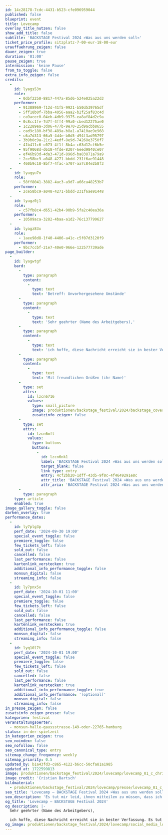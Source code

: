 ```yaml
---
id: 14c28178-7cdc-4431-b523-cfe096959044
published: false
blueprint: event
title: Lovecamp
overlay_title_nutzen: false
show_add_title: false
subtitle: 'BACKSTAGE Festival 2024 »Was aus uns werden soll«'
ticket_price_profile: sitzplatz-7-00-eur-18-00-eur
urauffuehrung_zeigen: false
dauer_zeigen: true
duration: '01:00'
pause_zeigen: true
intermission: 'keine Pause'
from_to_toggle: false
extra_info_zeigen: false
credits:
  -
    id: lyags53n
    role:
      - 0dbf2250-8817-447a-85d6-524e025a22d3
    performer:
      - 91388969-f12d-41f5-9921-b50d539765df
      - 5ff18b0f-7bba-4056-aaa2-b2f25af83c4d
      - ca9acec0-04eb-4db9-9975-ea8af84d2c9a
      - 0c8cc1fe-7d7f-4ff4-99a0-cbed12275ae0
      - 1c2289ea-3d06-477b-9e70-25d9acbb8655
      - cad9c180-bf38-489a-b8a1-a7410ae9e968
      - c6a7d313-66a5-4d4e-b0d5-d94f3ad95797
      - 3b9b0c9a-21c2-4edf-8e9d-74268e3750f7
      - 41b411c6-c073-4f1f-8b4a-c63d12cf6b5e
      - 95f9068d-d618-4fde-8207-6eed9840ce07
      - ef46b93d-4da3-471d-896d-ba83871a79a9
      - 2ce58bc9-a048-4271-bbdd-231f6ae91448
      - 460b9c18-8bf7-4fac-a707-aa7c84e2b8f3
  -
    id: lyagyu7o
    role:
      - 58ff8041-3882-4ac3-a9d7-a66ca48253b7
    performer:
      - 2ce58bc9-a048-4271-bbdd-231f6ae91448
  -
    id: lyagz0j1
    role:
      - c57fb8c4-d651-42b4-90b9-5fa2c40ea36a
    performer:
      - 10509aca-3282-4baa-a1d2-76c137799627
  -
    id: lyagz83x
    role:
      - 1aee98d8-1f40-4406-a41c-c5f07d3120f9
    performer:
      - 9bc7ccbf-21e7-40e0-966e-122577739ade
page_builder:
  -
    id: lyagwtgf
    bard:
      -
        type: paragraph
        content:
          -
            type: text
            text: 'Betreff: Unvorhergesehene Umstände'
      -
        type: paragraph
        content:
          -
            type: text
            text: 'Sehr geehrter (Name des Arbeitgebers),'
      -
        type: paragraph
        content:
          -
            type: text
            text: 'ich hoffe, diese Nachricht erreicht sie in bester Verfassung. Es tut mir leid, ihnen mitteilen zu müssen, dass ich mich in einer unvorhergesehenen Situation befinde und vorübergehend gestrandet bin... In Anbetracht der Umstände habe ich ernsthaft darüber nachgedacht, ob es für mich besser ist, weiterhin im Camp zu bleiben. Erstens bietet die Natur mir eine dringend benötigte Auszeit vom Arbeitsalltag und ermöglicht mir, meine Lebensprioritäten neu zu überdenken. Zweitens fördert das Überleben in der Wildnis meine Fähigkeit zur Problemlösung und stärkt meine Resilienz gegenüber unerwarteten Herausforderungen. Bitte verstehen Sie, dass diese Entscheidung mir nicht leicht gefallen ist, aber ich glaube, dass es im Moment das Beste für mich ist.'
      -
        type: paragraph
        content:
          -
            type: text
            text: 'Mit freundlichen Grüßen (ihr Name)'
      -
        type: set
        attrs:
          id: lzcn6716
          values:
            type: small_picture
            image: produktionen/backstage_festival/2024/backstage_cover.jpg
            zusatzinfo_zeigen: false
      -
        type: set
        attrs:
          id: lzcn6mft
          values:
            type: buttons
            buttons:
              -
                id: lzcn6nk1
                label: 'BACKSTAGE Festival 2024 »Was aus uns werden soll«'
                target_blank: false
                link_type: entry
                entry: 4cf2bb20-1dff-43d5-9f8c-4f4649291e8c
                attr_title: 'BACKSTAGE Festival 2024 »Was aus uns werden soll«'
                attr_aria: 'BACKSTAGE Festival 2024 »Was aus uns werden soll«'
      -
        type: paragraph
    type: article
    enabled: true
image_gallery_toggle: false
darken_overlay: true
performance_dates:
  -
    id: ly7plg3p
    perf_date: '2024-09-30 19:00'
    special_event_toggle: false
    premiere_toggle: false
    few_tickets_left: false
    sold_out: false
    cancelled: false
    last_performance: false
    kartenlink_verstecken: true
    additional_info_performance_toggle: false
    monsun_digital: false
    streaming_info: false
  -
    id: ly7pnx5x
    perf_date: '2024-10-01 11:00'
    special_event_toggle: false
    premiere_toggle: false
    few_tickets_left: false
    sold_out: false
    cancelled: false
    last_performance: false
    kartenlink_verstecken: true
    additional_info_performance_toggle: false
    monsun_digital: false
    streaming_info: false
  -
    id: lyq10l7t
    perf_date: '2024-10-01 19:00'
    special_event_toggle: false
    premiere_toggle: false
    few_tickets_left: false
    sold_out: false
    cancelled: false
    last_performance: false
    kartenlink_verstecken: true
    additional_info_performance_toggle: true
    additional_info_performance: '[optional]'
    monsun_digital: false
    streaming_info: false
in_presse_zeigen: false
zusatsinfo_zeigen_presse: false
kategorien: festival
veranstaltungsoerter:
  - monsun-halle-gaussstrasse-149-oder-22765-hamburg
status: in-der-spielzeit
in_kategorien_zeigen: true
seo_noindex: false
seo_nofollow: false
seo_canonical_type: entry
sitemap_change_frequency: weekly
sitemap_priority: 0.5
updated_by: b1a43fd3-c865-4122-b6cc-50cfa81a1985
updated_at: 1722599813
image: produktionen/backstage_festival/2024/lovecamp/lovecamp_01_c_christian_bartsch.jpg
image_credit: 'Cristian Bartsch'
bildmaterial:
  - produktionen/backstage_festival/2024/lovecamp/presse/lovecamp_01_c_christian_bartsch.jpg
seo_title: 'Lovecamp – BACKSTAGE Festival 2024 »Was aus uns werden soll«'
seo_description: 'Es tut mir leid, ihnen mitteilen zu müssen, dass ich mich in einer unvorhergesehenen Situation befinde und vorübergehend gestrandet bin...'
og_title: 'Lovecamp – BACKSTAGE Festival 2024'
og_description: |-
  Sehr geehrter (Name des Arbeitgebers),

  ich hoffe, diese Nachricht erreicht sie in bester Verfassung. Es tut mir leid, ihnen mitteilen zu müssen, dass ich mich in einer unvorhergesehenen Situation befinde und vorübergehend gestrandet bin...
og_image: produktionen/backstage_festival/2024/lovecamp/social_media_lovecamp.jpg
---
```

